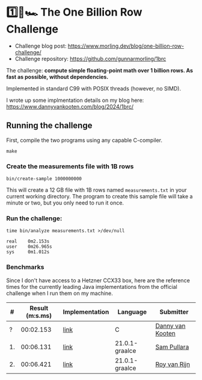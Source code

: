 # 1️⃣🐝🏎️ The One Billion Row Challenge

- Challenge blog post: https://www.morling.dev/blog/one-billion-row-challenge/
- Challenge repository: https://github.com/gunnarmorling/1brc

The challenge: **compute simple floating-point math over 1 billion rows. As fast as possible, without dependencies.**

Implemented in standard C99 with POSIX threads (however, no SIMD).

I wrote up some implmentation details on my blog here: https://www.dannyvankooten.com/blog/2024/1brc/

## Running the challenge

First, compile the two programs using any capable C-compiler.

```
make
```

### Create the measurements file with 1B rows

```
bin/create-sample 1000000000
```

This will create a 12 GB file with 1B rows named `measurements.txt` in your current working directory. The program to create this sample file will take a minute or two, but you only need to run it once.

### Run the challenge:

```
time bin/analyze measurements.txt >/dev/null

real    0m2.153s
user    0m26.965s
sys     0m1.012s
```

### Benchmarks

Since I don't have access to a Hetzner CCX33 box, here are the reference times for the currently leading Java implementations from the official challenge when I run them on my machine.

| # | Result (m:s.ms) | Implementation     | Language | Submitter     |
|---|-----------------|--------------------|-----|---------------|
| ? |        00:02.153 | [link](https://github.com/dannyvankooten/1brc/blob/main/analyze.c)| C | [Danny van Kooten](https://github.com/dannyvankooten)|
| 1.|        00:06.131 | [link](https://github.com/gunnarmorling/1brc/blob/main/src/main/java/dev/morling/onebrc/CalculateAverage_spullara.java)| 21.0.1-graalce| [Sam Pullara](https://github.com/spullara)|
| 2.|        00:06.421 | [link](https://github.com/gunnarmorling/1brc/blob/main/src/main/java/dev/morling/onebrc/CalculateAverage_royvanrijn.java)| 21.0.1-graalce   | [Roy van Rijn](https://github.com/royvanrijn)|
